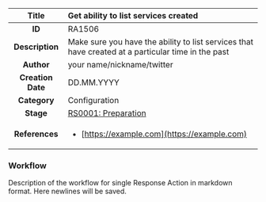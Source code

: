 | Title                       | Get ability to list services created         |
|:---------------------------:|:--------------------|
| **ID**                      | RA1506            |
| **Description**             | Make sure you have the ability to list services that have created at a particular time in the past   |
| **Author**                  | your name/nickname/twitter        |
| **Creation Date**           | DD.MM.YYYY |
| **Category**                | Configuration      |
| **Stage**                   |[RS0001: Preparation](../Response_Stages/RS0001.md)| 
| **References** |<ul><li>[https://example.com](https://example.com)</li></ul>|

### Workflow

Description of the workflow for single Response Action in markdown format.
Here newlines will be saved.
